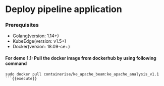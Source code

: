 # Deploy pipeline application

### Prerequisites

- Golang(version: 1.14+)
- KubeEdge(version: v1.5+)
- Docker(version: 18.09-ce+)

#### For demo 1.1: Pull the docker image from dockerhub by using following command

```
sudo docker pull containerise/ke_apache_beam:ke_apache_analysis_v1.1
```{{execute}} 

